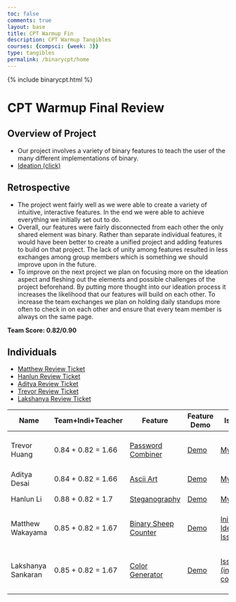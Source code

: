 ```yaml
---
toc: false
comments: true
layout: base
title: CPT Warmup Fin
description: CPT Warmup Tangibles
courses: {compsci: {week: 3}}
type: tangibles
permalink: /binarycpt/home
---
```


{% include binarycpt.html %}


<div class="snow_wrap">
    <div class="snow"></div>
</div>

# CPT Warmup Final Review

## Overview of Project
- Our project involves a variety of binary features to teach the user of the many different implementations of binary. 
- <a href="https://trevorhuang1.github.io/cpt_warmup//2023/11/14/week13-plans.html">Ideation (click)</a>
## Retrospective
- The project went fairly well as we were able to create a variety of intuitive, interactive features. In the end we were able to achieve everything we initially set out to do.
- Overall, our features were fairly disconnected from each other the only shared element was binary. Rather than separate individual features, it would have been better to create a unified project and adding features to build on that project. The lack of unity among features resulted in less exchanges among group members which is something we should improve upon in the future. 
- To improve on the next project we plan on focusing more on the ideation aspect and fleshing out the elements and possible challenges of the project beforehand. By putting more thought into our ideation process it increases the likelihood that our features will build on each other. To increase the team exchanges we plan on holding daily standups more often to check in on each other and ensure that every team member is always on the same page. 

**Team Score: 0.82/0.90**

## Individuals
- <a href="https://github.com/M8tth3/m8th3_2.0/issues/1">Matthew Review Ticket</a>
- <a href="https://github.com/trevorhuang1/cpt_warmup/issues/8">Hanlun Review Ticket</a>
- <a href="https://github.com/ad1tyad3sa1/studentCSP/issues/1">Aditya Review Ticket</a>
- <a href="https://github.com/trevorhuang1/csp_blog/issues/1">Trevor Review Ticket</a>
- <a href="https://github.com/trevorhuang1/cpt_warmup/issues/4">Lakshanya Review Ticket</a>

| Name               | Team+Indi+Teacher | Feature                                          | Feature Demo                                                                                     | Issues                                | Key Commit(s)                                                                                                                                                                               | Analytics                                                                                                             |
|------------------- |------------------- |-------------------------------------------------- |-------------------------------------------------------------------------------------------------- |--------------------------------------- |-------------------------------------------------------------------------------------------------------------------------------------------------------------------------------------------- |------------------------------------------------------------------------------------------------------------------------ |
| Trevor Huang       | 0.84 + 0.82 = 1.66             | [Password Combiner](https://trevorhuang1.github.io/cpt_warmup//binarycpt/password-combiner)        | [Demo](https://www.youtube.com/embed/2r-a3uKsKcQ?si=1EjfRtFTQFguLgZ1)                             | [My Issue](https://github.com/trevorhuang1/cpt_warmup/issues/5)                                    | [Elementary password combiner](https://github.com/trevorhuang1/cpt_warmup/commit/f96393709dc9e6e1c28a78b33005e64f71fac3ce), [Animation](https://github.com/trevorhuang1/cpt_warmup/commit/a90b7064a68e6d0c694ba5efe179a28a4ed293ee)                | [Profile](https://github.com/trevorhuang1), [Workflow](https://github.com/trevorhuang1/cpt_warmup/actions?query=actor:trevorhuang1) |
| Aditya Desai       | 0.84 + 0.82 = 1.66             | [Ascii Art](https://trevorhuang1.github.io/cpt_warmup//binarycpt/ascii-art)                      | [Demo](https://www.youtube.com/embed/sgBVGWAV_W0?si=BgjFlQyOgEl-fWmd)                             | [My Issue](https://github.com/trevorhuang1/cpt_warmup/issues/6)                                    | [Ascii Art Program/Canvas](https://github.com/trevorhuang1/cpt_warmup/commit/8d2ce0585463927361336e4c41df17ed84b469e7)                   | [Profile](https://github.com/ad1tyad3sa1), [Workflow](https://github.com/trevorhuang1/cpt_warmup/actions?query=actor%3Aad1tyad3sa1) |
| Hanlun Li          | 0.88 + 0.82 = 1.7            | [Steganography](https://trevorhuang1.github.io/cpt_warmup//binarycpt/steganography)              | [Demo](https://www.youtube.com/embed/DxeNFm_G2BY?si=JbQiivypj5Bewpwa)                             | [My Issue](https://github.com/trevorhuang1/cpt_warmup/issues/3)                                    | [Stego](https://github.com/trevorhuang1/cpt_warmup/commit/19b5222fb5bb63762c1bba148aca17f166b11b13)                           | [Profile](https://github.com/hanlunli), [Workflow](https://github.com/trevorhuang1/cpt_warmup/actions?query=actor%3Ahanlunli)   |
| Matthew Wakayama   | 0.85 + 0.82 = 1.67            | [Binary Sheep Counter](https://trevorhuang1.github.io/cpt_warmup//binarycpt/counting-sheep)      | [Demo](https://www.youtube.com/embed/pa7BQ9T9C1M?si=7H_47InuzpRYcdYa)                             | [Initial Ideation Issue](https://github.com/trevorhuang1/cpt_warmup/issues/2)                     | [Christmas SASS](https://github.com/trevorhuang1/cpt_warmup/commit/2d2963b0421167fcaaa29f84c8629adaeae979be), [Sheep Random Color Gen](https://github.com/trevorhuang1/cpt_warmup/commit/91038ae23158fc9fc865837d3a57ceba8d57ab6b) | [Profile](https://github.com/M8tth3), [Workflow](https://github.com/trevorhuang1/cpt_warmup/actions?query=actor%3AM8tth3++) |
| Lakshanya Sankaran | 0.85 + 0.82 = 1.67            | [Color Generator](https://trevorhuang1.github.io/cpt_warmup//binarycpt/colorgen)                | [Demo](https://www.youtube.com/embed/6kySmN-ALZc?si=Btnus42cAiJR6wyO)                             | [Issue (initial concept)](https://github.com/trevorhuang1/cpt_warmup/issues/4)                     | [js color generator](https://github.com/trevorhuang1/cpt_warmup/commit/9da25de7e4f114a33fdb5028e7b4d3d236659a6e), [sample color input](https://github.com/trevorhuang1/cpt_warmup/commit/a9aa10d3a696960b662604dc98f4ea624c7f5fe5), [change text output](https://github.com/trevorhuang1/cpt_warmup/commit/e7fc72d08a77e54c11d55395bd2c14881b9efd5c) | [Profile](https://github.com/lakshusan), [Workflow](https://github.com/trevorhuang1/cpt_warmup/actions?query=actor%3Alakshusan) |


<script src="https://utteranc.es/client.js"
        repo="trevorhuang1/cpt_warmup"
        issue-term="pathname"
        theme="github-light"
        crossorigin="anonymous"
        async>
</script>




